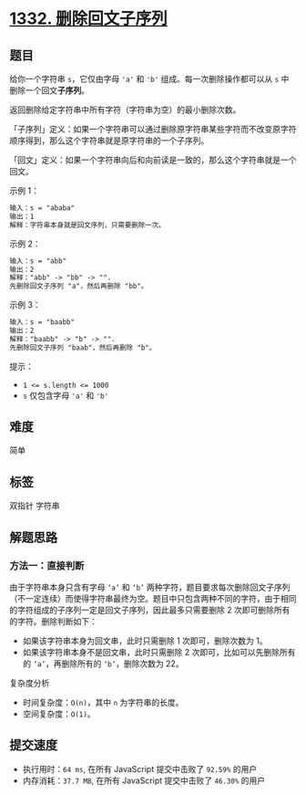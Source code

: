 # [1332. 删除回文子序列](https://leetcode-cn.com/problems/remove-palindromic-subsequences/)

## 题目

给你一个字符串 `s`，它仅由字母 `'a'` 和 `'b'` 组成。每一次删除操作都可以从 `s` 中删除一个回文**子序列**。

返回删除给定字符串中所有字符（字符串为空）的最小删除次数。

「子序列」定义：如果一个字符串可以通过删除原字符串某些字符而不改变原字符顺序得到，那么这个字符串就是原字符串的一个子序列。

「回文」定义：如果一个字符串向后和向前读是一致的，那么这个字符串就是一个回文。

示例 1：

```txt
输入：s = "ababa"
输出：1
解释：字符串本身就是回文序列，只需要删除一次。
```

示例 2：

```txt
输入：s = "abb"
输出：2
解释："abb" -> "bb" -> "".
先删除回文子序列 "a"，然后再删除 "bb"。
```

示例 3：

```txt
输入：s = "baabb"
输出：2
解释："baabb" -> "b" -> "".
先删除回文子序列 "baab"，然后再删除 "b"。
```

提示：

- `1 <= s.length <= 1000`
- `s` 仅包含字母 `'a'` 和 `'b'`

## 难度

简单

## 标签

双指针 字符串

## 解题思路

### 方法一：直接判断

由于字符串本身只含有字母 `‘a’` 和 `‘b’` 两种字符，题目要求每次删除回文子序列（不一定连续）而使得字符串最终为空。题目中只包含两种不同的字符，由于相同的字符组成的子序列一定是回文子序列，因此最多只需要删除 2 次即可删除所有的字符。删除判断如下：

- 如果该字符串本身为回文串，此时只需删除 1 次即可，删除次数为 1。
- 如果该字符串本身不是回文串，此时只需删除 2 次即可，比如可以先删除所有的 `‘a’`，再删除所有的 `‘b’`，删除次数为 22。

复杂度分析

- 时间复杂度：`O(n)`，其中 `n` 为字符串的长度。
- 空间复杂度：`O(1)`。

## 提交速度

- 执行用时：`64 ms`, 在所有 JavaScript 提交中击败了 `92.59%` 的用户
- 内存消耗：`37.7 MB`, 在所有 JavaScript 提交中击败了 `46.30%` 的用户
